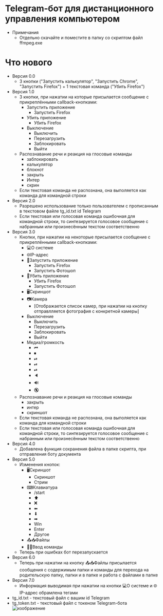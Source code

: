 # Telegram-бот для дистанционного управления компьютером
* Примечания
  * Отдельно скачайте и поместите в папку со скриптом файл ffmpeg.exe
# Что нового
* Версия 0.0
  * 3 кнопки ("Запустить калькулятор", "Запустить Chrome", "Запустить Firefox") + 1 текстовая команда ("Убить Firefox")
* Версия 1.0
  * 3 кнопки, при нажатии на которые присылается сообщение с прикреплёнными callback-кнопками:
    * Запустить приложение
      * Запустить Firefox
    * Убить приложение
      * Убить Firefox
    * Выключение
      * Выключить
      * Перезагрузить
      * Заблокировать
      * Выйти
  * Распознавание речи и реакция на глосовые команды
    * заблокировать
    * калькулятор
    * блокнот
    * закрыть
    * Интер
    * скрин
  * Если текстовая команда не распознана, она выполяется как команда для командной строки
* Версия 2.0
  * Разрешено использование только пользователем с прописанным в текстовом файле tg_id.txt id Telegram
  * Если текстовая или голосовая команда ошибочная для командной строки, то синтезируется голосовое сообщение с набранным или произнесённым текстом соответственно
* Версия 3.0
  * Кнопки, при нажатии на некоторые присылается сообщение с прикреплёнными callback-кнопками:
    * 💻О системе
    * 🌐IP-адрес
    * 🏁Запустить приложение
      * Запустить Firefox
      * Запустить Фотошоп
    * 🔫Убить приложение
      * Убить Firefox
      * Запустить Фотошоп
    * 🖥Скриншот
    * 📷Камера
      * [Отображается список камер, при нажатии на кнопку отправлляется фотография с конкретной камеры]
    * Выключение
      * Выключить
      * Перезагрузить
      * Заблокировать
      * Выйти
    * Медиа/громкость
      * ⏮
      * ⏹
      * ⏯
      * ⏯
      * ⏯
      * 🔈
      * 🔊
      * 🔇
  * Распознавание речи и реакция на глосовые команды
    * закрыть
    * интер
    * скриншот
  * Если текстовая команда не распознана, она выполяется как команда для командной строки
  * Если текстовая или голосовая команда ошибочная для командной строки, то синтезируется голосовое сообщение с набранным или произнесённым текстом соответственно
* Версия 4.0
  * Добавлена функция сохранения файла в папке скрипта, при отправления боту документа
* Версия 5.0
  * Изменения кнопок:
    * 🖥Скриншот
      * Скриншот
      * Стрим
    * ⌨Клавиатура
      * /start
      * ⬆
      * ❌
      * ⬅
      * ⬇
      * ➡
      * Win
      * Enter
      * Другое
    * 📤📥Файлы
    * 👨‍💻Ввод команды
  * Теперь при ошибках бот перезапускается
* Версия 6.0
  * Теперь при нажатии на кнопку 📤📥Файлы присылается сообщения с содержимым папки и команды для перехода на родительскую папку, папки и в папке и работа с файлами в папке
* Версия 7.0
  * Информация выводимая при нажатии на кнопки 💻О системе и 🌐IP-адрес обрамлена тегами <code></code>
* tg_id.txt - текстовый файл с вашим id Telegram
* tg_token.txt - текстовый файл с токеном Telegram-бота
![изображение](https://user-images.githubusercontent.com/104255472/232228557-41a9e090-0b95-43d6-a533-6302df4ce919.png)
